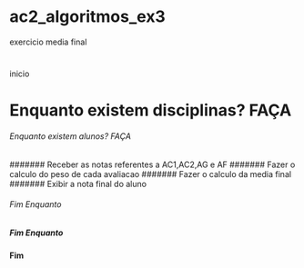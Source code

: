 # ac2_algoritmos_ex3
exercicio media final
#
inicio
#
# Enquanto existem disciplinas? FAÇA
###### Enquanto existem alunos? FAÇA
####### Receber as notas referentes a AC1,AC2,AG e AF
####### Fazer o calculo do peso de cada avaliacao
####### Fazer o calculo da media final
####### Exibir a nota final do aluno
###### Fim Enquanto
##### Fim Enquanto
#### Fim
